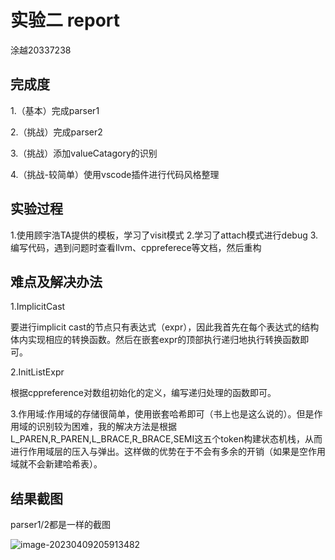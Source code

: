 # 实验二 report

涂越20337238




## 完成度

1.（基本）完成parser1

2.（挑战）完成parser2

3.（挑战）添加valueCatagory的识别

4.（挑战-较简单）使用vscode插件进行代码风格整理

## 实验过程

1.使用顾宇浩TA提供的模板，学习了visit模式
2.学习了attach模式进行debug
3.编写代码，遇到问题时查看llvm、cppreferece等文档，然后重构

## 难点及解决办法

1.ImplicitCast

要进行implicit cast的节点只有表达式（expr），因此我首先在每个表达式的结构体内实现相应的转换函数。然后在嵌套expr的顶部执行递归地执行转换函数即可。

2.InitListExpr

根据cppreference对数组初始化的定义，编写递归处理的函数即可。

3.作用域:作用域的存储很简单，使用嵌套哈希即可（书上也是这么说的）。但是作用域的识别较为困难，我的解决方法是根据L_PAREN,R_PAREN,L_BRACE,R_BRACE,SEMI这五个token构建状态机栈，从而进行作用域层的压入与弹出。这样做的优势在于不会有多余的开销（如果是空作用域就不会新建哈希表）。

## 结果截图

parser1/2都是一样的截图

![image-20230409205913482](C:\Users\tuyue\AppData\Roaming\Typora\typora-user-images\image-20230409205913482.png)
